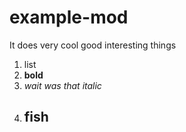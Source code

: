 # example-mod

It does very cool good interesting things

1. list
2. **bold**
3. _wait was that italic_
4. ## fish
